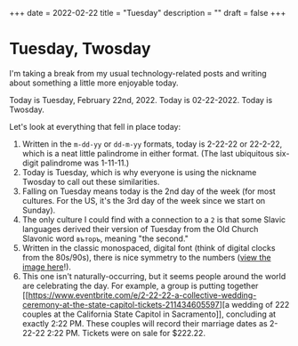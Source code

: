 +++
date = 2022-02-22
title = "Tuesday"
description = ""
draft = false
+++

# Tuesday, Twosday

I\'m taking a break from my usual technology-related posts and writing
about something a little more enjoyable today.

Today is Tuesday, February 22nd, 2022. Today is 02-22-2022. Today is
Twosday.

Let\'s look at everything that fell in place today:

1.  Written in the `m-dd-yy` or `dd-m-yy` formats,
    today is 2-22-22 or 22-2-22, which is a neat little palindrome in
    either format. (The last ubiquitous six-digit palindrome was
    1-11-11.)
2.  Today is Tuesday, which is why everyone is using the nickname
    Twosday to call out these similarities.
3.  Falling on Tuesday means today is the 2nd day of the week (for most
    cultures. For the US, it\'s the 3rd day of the week since we start
    on Sunday).
4.  The only culture I could find with a connection to a `2`
    is that some Slavic languages derived their version of Tuesday from
    the Old Church Slavonic word `въторъ`, meaning \"the
    second.\"
5.  Written in the classic monospaced, digital font (think of digital
    clocks from the 80s/90s), there is nice symmetry to the numbers
    ([view the image
    here](https://img.cleberg.net/blog/20220222-tuesday/digital_font.png)!).
6.  This one isn\'t naturally-occurring, but it seems people around the
    world are celebrating the day. For example, a group is putting
    together
    \[\[<https://www.eventbrite.com/e/2-22-22-a-collective-wedding-ceremony-at-the-state-capitol-tickets-211434605597>\]\[a
    wedding of 222 couples at the California State Capitol in
    Sacramento\]\], concluding at exactly 2:22 PM. These couples will
    record their marriage dates as 2-22-22 2:22 PM. Tickets were on sale
    for \$222.22.
